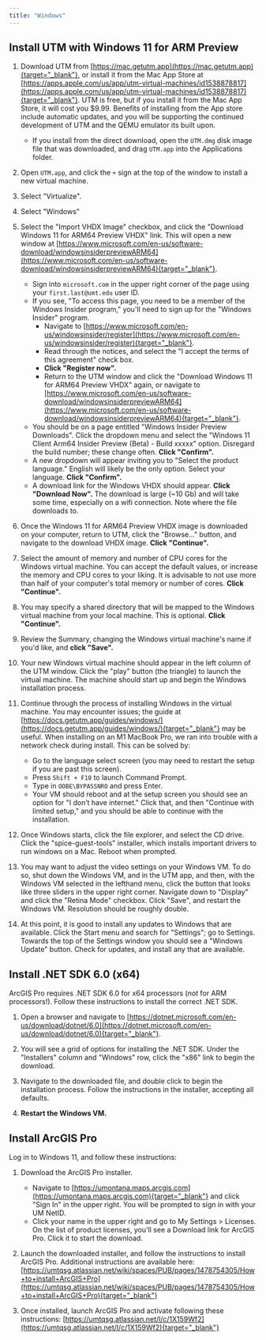 ```yaml
---
title: "Windows"
---
```


## Install UTM with Windows 11 for ARM Preview

1.  Download UTM from [https://mac.getutm.app](https://mac.getutm.app){target="_blank"}, or install it from the Mac App Store at [https://apps.apple.com/us/app/utm-virtual-machines/id1538878817](https://apps.apple.com/us/app/utm-virtual-machines/id1538878817){target="_blank"}. UTM is free, but if you install it from the Mac App Store, it will cost you \$9.99. Benefits of installing from the App store include automatic updates, and you will be supporting the continued development of UTM and the QEMU emulator its built upon.

    -   If you install from the direct download, open the `UTM.dmg` disk image file that was downloaded, and drag `UTM.app` into the Applications folder.

2.  Open `UTM.app`, and click the `+` sign at the top of the window to install a new virtual machine.

3.  Select "Virtualize".

4.  Select "Windows"

5.  Select the "Import VHDX Image" checkbox, and click the "Download Windows 11 for ARM64 Preview VHDX" link. This will open a new window at [https://www.microsoft.com/en-us/software-download/windowsinsiderpreviewARM64](https://www.microsoft.com/en-us/software-download/windowsinsiderpreviewARM64){target="_blank"}.

    -   Sign into `microsoft.com` in the upper right corner of the page using your `first.last@umt.edu` user ID.
    -   If you see, "To access this page, you need to be a member of the Windows Insider program," you'll need to sign up for the "Windows Insider" program.
        -   Navigate to [https://www.microsoft.com/en-us/windowsinsider/register](https://www.microsoft.com/en-us/windowsinsider/register){target="_blank"}.
        -   Read through the notices, and select the "I accept the terms of this agreement" check box.
        -   **Click "Register now".**
        -   Return to the UTM window and click the "Download Windows 11 for ARM64 Preview VHDX" again, or navigate to [https://www.microsoft.com/en-us/software-download/windowsinsiderpreviewARM64](https://www.microsoft.com/en-us/software-download/windowsinsiderpreviewARM64){target="_blank"}.
    -   You should be on a page entitled "Windows Insider Preview Downloads". Click the dropdown menu and select the "Windows 11 Client Arm64 Insider Preview (Beta) - Build xxxxx" option. Disregard the build number; these change often. **Click "Confirm".**
    -   A new dropdown will appear inviting you to "Select the product language." English will likely be the only option. Select your language. **Click "Confirm".**
    -   A download link for the Windows VHDX should appear. **Click "Download Now".** The download is large (\~10 Gb) and will take some time, especially on a wifi connection. Note where the file downloads to.

6.  Once the Windows 11 for ARM64 Preview VHDX image is downloaded on your computer, return to UTM, click the "Browse..." button, and navigate to the download VHDX image. **Click "Continue".**

7.  Select the amount of memory and number of CPU cores for the Windows virtual machine. You can accept the default values, or increase the memory and CPU cores to your liking. It is advisable to not use more than half of your computer's total memory or number of cores. **Click "Continue".**

8.  You may specify a shared directory that will be mapped to the Windows virtual machine from your local machine. This is optional. **Click "Continue".**

9.  Review the Summary, changing the Windows virtual machine's name if you'd like, and **click "Save".**

10. Your new Windows virtual machine should appear in the left column of the UTM window. Click the "play" button (the triangle) to launch the virtual machine. The machine should start up and begin the Windows installation process.

11. Continue through the process of installing Windows in the virtual machine. You may encounter issues; the guide at [https://docs.getutm.app/guides/windows/](https://docs.getutm.app/guides/windows/){target="_blank"} may be useful. When installing on an M1 MacBook Pro, we ran into trouble with a network check during install. This can be solved by:

    -   Go to the language select screen (you may need to restart the setup if you are past this screen).
    -   Press `Shift + F10` to launch Command Prompt.
    -   Type in `OOBE\BYPASSNRO` and press Enter.
    -   Your VM should reboot and at the setup screen you should see an option for "I don’t have internet." Click that, and then "Continue with limited setup," and you should be able to continue with the installation.

12. Once Windows starts, click the file explorer, and select the CD drive. Click the "spice-guest-tools" installer, which installs important drivers to run windows on a Mac. Reboot when prompted.

13. You may want to adjust the video settings on your Windows VM. To do so, shut down the Windows VM, and in the UTM app, and then, with the Windows VM selected in the lefthand menu, click the button that looks like three sliders in the upper right corner. Navigate down to "Display" and click the "Retina Mode" checkbox. Click "Save", and restart the Windows VM. Resolution should be roughly double.

14. At this point, it is good to install any updates to Windows that are available. Click the Start menu and search for "Settings"; go to Settings. Towards the top of the Settings window you should see a "Windows Update" button. Check for updates, and install any that are available.

## Install .NET SDK 6.0 (x64)

ArcGIS Pro requires .NET SDK 6.0 for x64 processors (*not* for ARM processors!). Follow these instructions to install the correct .NET SDK.

1.  Open a browser and navigate to [https://dotnet.microsoft.com/en-us/download/dotnet/6.0](https://dotnet.microsoft.com/en-us/download/dotnet/6.0){target="_blank"}.

2.  You will see a grid of options for installing the .NET SDK. Under the "Installers" column and "Windows" row, click the "x86" link to begin the download.

3.  Navigate to the downloaded file, and double click to begin the installation process. Follow the instructions in the installer, accepting all defaults.

4.  **Restart the Windows VM.**

## Install ArcGIS Pro

Log in to Windows 11, and follow these instructions:

1.  Download the ArcGIS Pro installer.

    -   Navigate to [https://umontana.maps.arcgis.com](https://umontana.maps.arcgis.com){target="_blank"} and click "Sign In" in the upper right. You will be prompted to sign in with your UM NetID.
    -   Click your name in the upper right and go to My Settings \> Licenses. On the list of product licenses, you'll see a Download link for ArcGIS Pro. Click it to start the download.

2.  Launch the downloaded installer, and follow the instructions to install ArcGIS Pro. Additional instructions are available here: [https://umtqsg.atlassian.net/wiki/spaces/PUB/pages/1478754305/How+to+install+ArcGIS+Pro](https://umtqsg.atlassian.net/wiki/spaces/PUB/pages/1478754305/How+to+install+ArcGIS+Pro){target="_blank"}

3.  Once installed, launch ArcGIS Pro and activate following these instructions: [https://umtqsg.atlassian.net/l/c/1X159Wf2](https://umtqsg.atlassian.net/l/c/1X159Wf2){target="_blank"}
